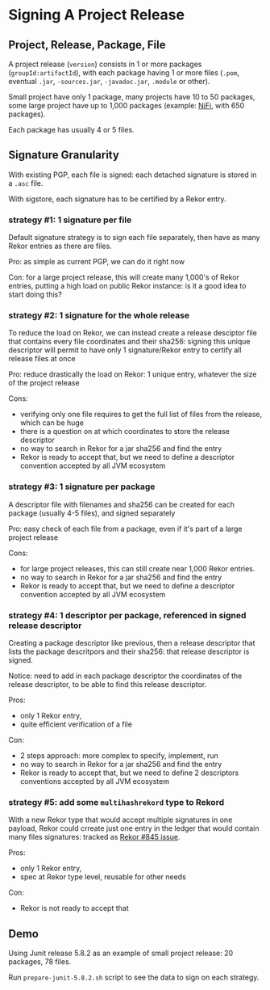 Signing A Project Release
========

## Project, Release, Package, File

A project release (`version`) consists in 1 or more packages (`groupId:artifactId`), with each package having 1 or more files (`.pom`, eventual `.jar`, `-sources.jar`, `-javadoc.jar`, `.module` or other).

Small project have only 1 package, many projects have 10 to 50 packages, some large project have up to 1,000 packages (example: [NiFi](https://github.com/jvm-repo-rebuild/reproducible-central/blob/master/content/org/apache/nifi/README.md), with 650 packages).

Each package has usually 4 or 5 files.

## Signature Granularity

With existing PGP, each file is signed: each detached signature is stored in a `.asc` file.

With sigstore, each signature has to be certified by a Rekor entry.

### strategy #1: 1 signature per file

Default signature strategy is to sign each file separately, then have as many Rekor entries as there are files.

Pro: as simple as current PGP, we can do it right now

Con: for a large project release, this will create many 1,000's of Rekor entries, putting a high load on public Rekor instance: is it a good idea to start doing this?

### strategy #2: 1 signature for the whole release

To reduce the load on Rekor, we can instead create a release desciptor file that contains every file coordinates and their sha256: signing this unique descriptor will permit to have only 1 signature/Rekor entry to certify all release files at once

Pro: reduce drastically the load on Rekor: 1 unique entry, whatever the size of the project release

Cons:
- verifying only one file requires to get the full list of files from the release, which can be huge
- there is a question on at which coordinates to store the release descriptor
- no way to search in Rekor for a jar sha256 and find the entry
- Rekor is ready to accept that, but we need to define a descriptor convention accepted by all JVM ecosystem

### strategy #3: 1 signature per package

A descriptor file with filenames and sha256 can be created for each package (usually 4-5 files), and signed separately

Pro: easy check of each file from a package, even if it's part of a large project release

Cons:
- for large project releases, this can still create near 1,000 Rekor entries.
- no way to search in Rekor for a jar sha256 and find the entry
- Rekor is ready to accept that, but we need to define a descriptor convention accepted by all JVM ecosystem

### strategy #4: 1 descriptor per package, referenced in signed release descriptor

Creating a package descriptor like previous, then a release descriptor that lists the package descritpors and their sha256: that release descriptor is signed.

Notice: need to add in each package descriptor the coordinates of the release descriptor, to be able to find this release descriptor.

Pros:
- only 1 Rekor entry,
- quite efficient verification of a file

Con:
- 2 steps approach: more complex to specify, implement, run
- no way to search in Rekor for a jar sha256 and find the entry
- Rekor is ready to accept that, but we need to define 2 descriptors conventions accepted by all JVM ecosystem

### strategy #5: add some `multihashrekord` type to Rekord

With a new Rekor type that would accept multiple signatures in one payload, Rekor could crreate just one entry in the ledger that would 
contain many files signatures: tracked as [Rekor #845 issue](https://github.com/sigstore/rekor/issues/845).

Pros:
- only 1 Rekor entry,
- spec at Rekor type level, reusable for other needs

Con:
- Rekor is not ready to accept that

## Demo

Using Junit release 5.8.2 as an example of small project release: 20 packages, 78 files.

Run `prepare-junit-5.8.2.sh` script to see the data to sign on each strategy.
